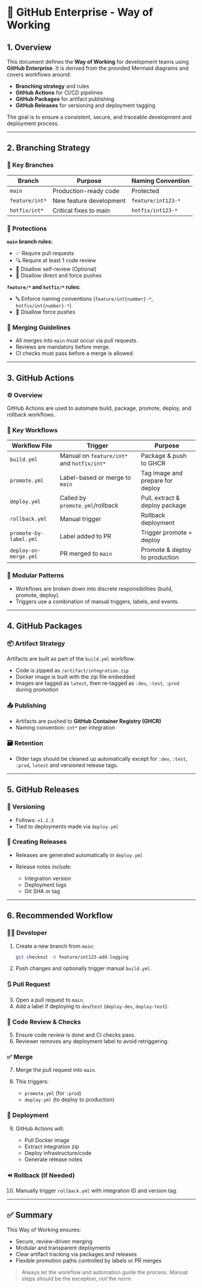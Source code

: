 # 📘 GitHub Enterprise - Way of Working

## 1. Overview

This document defines the **Way of Working** for development teams using **GitHub Enterprise**. It is derived from the provided Mermaid diagrams and covers workflows around:

* **Branching strategy** and rules
* **GitHub Actions** for CI/CD pipelines
* **GitHub Packages** for artifact publishing
* **GitHub Releases** for versioning and deployment tagging

The goal is to ensure a consistent, secure, and traceable development and deployment process.

---

## 2. Branching Strategy

### 🔁 Key Branches

| Branch         | Purpose                 | Naming Convention  |
| -------------- | ----------------------- | ------------------ |
| `main`         | Production-ready code   | Protected          |
| `feature/int*` | New feature development | `feature/int123-*` |
| `hotfix/int*`  | Critical fixes to main  | `hotfix/int123-*`  |

### 🔐 Protections

**`main` branch rules:**

* ✅ Require pull requests
* 🔍 Require at least 1 code review
* 🚫 Disallow self-review (Optional)
* 🚫 Disallow direct and force pushes

**`feature/*` and `hotfix/*` rules:**

* 🔤 Enforce naming conventions (`feature/int{number}-*`, `hotfix/int{number}-*`)
* 🚫 Disallow force pushes

### 🧪 Merging Guidelines

* All merges into `main` must occur via pull requests.
* Reviews are mandatory before merge.
* CI checks must pass before a merge is allowed.

---

## 3. GitHub Actions

### ⚙️ Overview

GitHub Actions are used to automate build, package, promote, deploy, and rollback workflows.

### 🧩 Key Workflows

| Workflow File          | Trigger                          | Purpose                          |
| ---------------------- | -------------------------------- | -------------------------------- |
| `build.yml`            | Manual on `feature/int*` and `hotfix/int*`         | Package & push to GHCR           |
| `promote.yml`          | Label-based or merge to `main`   | Tag image and prepare for deploy |
| `deploy.yml`           | Called by `promote.yml`/rollback | Pull, extract & deploy package   |
| `rollback.yml`         | Manual trigger                   | Rollback deployment              |
| `promote-by-label.yml` | Label added to PR                | Trigger promote + deploy         |
| `deploy-on-merge.yml`  | PR merged to `main`              | Promote & deploy to production   |

### 🧱 Modular Patterns

* Workflows are broken down into discrete responsibilities (build, promote, deploy).
* Triggers use a combination of manual triggers, labels, and events.

---

## 4. GitHub Packages

### 📦 Artifact Strategy

Artifacts are built as part of the `build.yml` workflow:

* Code is zipped as `/artifact/integration.zip`
* Docker image is built with the zip file embedded
* Images are tagged as `latest`, then re-tagged as `:dev`, `:test`, `:prod` during promotion

### 📤 Publishing

* Artifacts are pushed to **GitHub Container Registry (GHCR)**
* Naming convention: `int*` per integration

### 🗃️ Retention

* Older tags should be cleaned up automatically except for `:dev`, `:test`, `:prod`, `latest` and versioned release tags.

---

## 5. GitHub Releases

### 📌 Versioning

* Follows: `v1.2.3`
* Tied to deployments made via `deploy.yml`

### 📝 Creating Releases

* Releases are generated automatically in `deploy.yml`
* Release notes include:

  * Integration version
  * Deployment logs
  * Git SHA or tag

---

## 6. Recommended Workflow

### 🧑‍💻 Developer

1. Create a new branch from `main`:

   ```bash
   git checkout -b feature/int123-add-logging
   ```
2. Push changes and optionally trigger manual `build.yml`.

### 🔃 Pull Request

3. Open a pull request to `main`.
4. Add a label if deploying to `dev`/`test` (`deploy-dev`, `deploy-test`).

### 👀 Code Review & Checks

5. Ensure code review is done and CI checks pass.
6. Reviewer removes any deployment label to avoid retriggering.

### ✅ Merge

7. Merge the pull request into `main`.
8. This triggers:

   * `promote.yml` (for `:prod`)
   * `deploy.yml` (to deploy to production)

### 🚀 Deployment

9. GitHub Actions will:

   * Pull Docker image
   * Extract integration zip
   * Deploy infrastructure/code
   * Generate release notes

### ⏪ Rollback (If Needed)

10. Manually trigger `rollback.yml` with integration ID and version tag.

---

## ✅ Summary

This Way of Working ensures:

* Secure, review-driven merging
* Modular and transparent deployments
* Clear artifact tracking via packages and releases
* Flexible promotion paths controlled by labels or PR merges

> Always let the workflow and automation guide the process. Manual steps should be the exception, not the norm.


